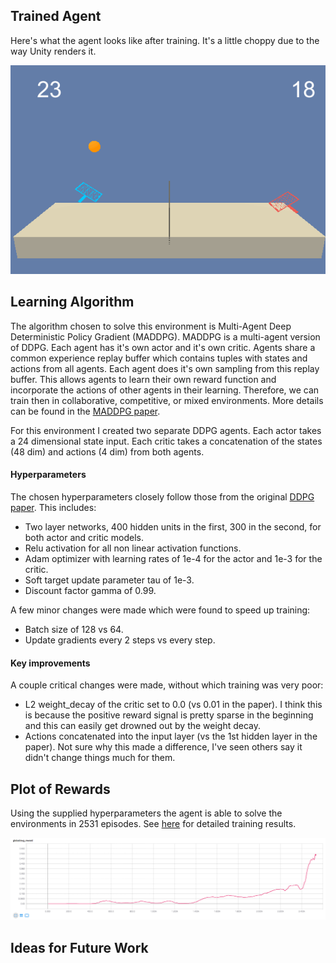 ## Trained Agent
Here's what the agent looks like after training.  It's a little choppy due to the way Unity renders it.

![trained_agent](assets/trained_agent.gif)


## Learning Algorithm
The algorithm chosen to solve this environment is Multi-Agent Deep Deterministic Policy Gradient (MADDPG).  MADDPG is a multi-agent version of DDPG.  Each agent has it's own actor and it's own critic.  Agents share a common experience replay buffer which contains tuples with states and actions from all agents.  Each agent does it's own sampling from this replay buffer.  This allows agents to learn their own reward function and incorporate the actions of other agents in their learning.  Therefore, we can train then in collaborative, competitive, or mixed environments.  More details can be found in the [MADDPG paper](https://arxiv.org/abs/1706.02275).

For this environment I created two separate DDPG agents.  Each actor takes a 24 dimensional state input.  Each critic takes a concatenation of the states (48 dim) and actions (4 dim) from both agents.


#### Hyperparameters
The chosen hyperparameters closely follow those from the original [DDPG paper](https://arxiv.org/abs/1509.02971).  This includes:
  - Two layer networks, 400 hidden units in the first, 300 in the second, for both actor and critic models.
  - Relu activation for all non linear activation functions.
  - Adam optimizer with learning rates of 1e-4 for the actor and 1e-3 for the critic.
  - Soft target update parameter tau of 1e-3.
  - Discount factor gamma of 0.99.

A few minor changes were made which were found to speed up training:
  - Batch size of 128 vs 64.
  - Update gradients every 2 steps vs every step.

#### Key improvements
A couple critical changes were made, without which training was very poor:
  - L2 weight_decay of the critic set to 0.0 (vs 0.01 in the paper).  I think this is because the positive reward signal is pretty sparse in the beginning and this can easily get drowned out by the weight decay.
  - Actions concatenated into the input layer (vs the 1st hidden layer in the paper).  Not sure why this made a difference, I've seen others say it didn't change things much for them.


## Plot of Rewards
Using the supplied hyperparameters the agent is able to solve the environments in 2531 episodes.  See [here](assets/training_output.txt) for detailed training results.

![results](assets/results.png)


## Ideas for Future Work
